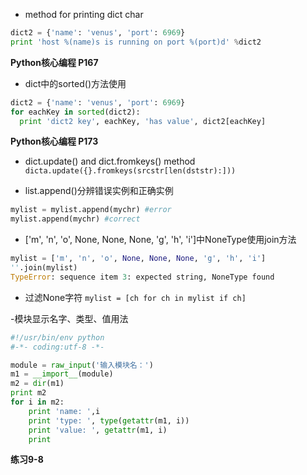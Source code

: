 - method for printing dict char
```Python
dict2 = {'name': 'venus', 'port': 6969}
print 'host %(name)s is running on port %(port)d' %dict2
```
**Python核心编程 P167**

- dict中的sorted()方法使用
```Python
dict2 = {'name': 'venus', 'port': 6969}
for eachKey in sorted(dict2):
  print 'dict2 key', eachKey, 'has value', dict2[eachKey]
```
**Python核心编程 P173**

- dict.update() and dict.fromkeys() method
`dicta.update({}.fromkeys(srcstr[len(dststr):]))`

- list.append()分辨错误实例和正确实例
```Python
mylist = mylist.append(mychr) #error
mylist.append(mychr) #correct
```

- ['m', 'n', 'o', None, None, None, 'g', 'h', 'i']中NoneType使用join方法
```Python
mylist = ['m', 'n', 'o', None, None, None, 'g', 'h', 'i']
''.join(mylist)
TypeError: sequence item 3: expected string, NoneType found
```

- 过滤None字符
`mylist = [ch for ch in mylist if ch]`

-模块显示名字、类型、值用法
```Python
#!/usr/bin/env python
#-*- coding:utf-8 -*-

module = raw_input('输入模块名：')
m1 = __import__(module)
m2 = dir(m1)
print m2
for i in m2:
    print 'name: ',i
    print 'type: ', type(getattr(m1, i))
    print 'value: ', getattr(m1, i)
    print
```
**练习9-8**
